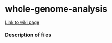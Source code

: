 # whole-genome-analysis
[Link to wiki page](https://github.com/gladstone-institutes/Bioinformatics-Workshops/wiki/Whole-Genome-Sequence-Analysis)

### Description of files
